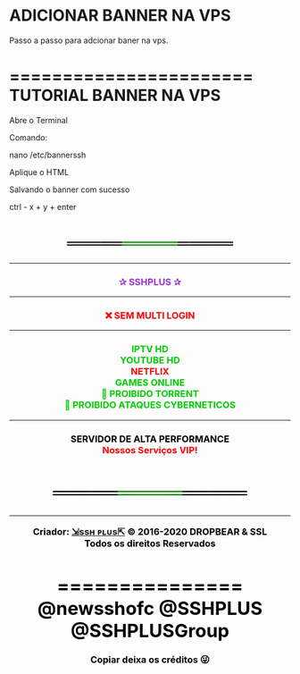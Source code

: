 # ADICIONAR BANNER NA VPS
 Passo a passo para adcionar baner na vps.

=======================
TUTORIAL BANNER NA VPS
=======================

Abre o Terminal

Comando:

nano /etc/bannerssh
 
Aplique o HTML

Salvando o banner com sucesso

ctrl - x + y + enter


<center><center><h1><font  color="black">═════<font color="green">═════<font color="black">═════<font </font></h2></center> <hr> <center><h3><strong><font color="#9932cd">✰ SSHPLUS ✰</font></h2></center> <hr> <center><h3><strong><font color="#FF0000">❌ SEM MULTI LOGIN<font color="#9932cd"></font></h2></center> <hr> <center><h3><strong><font color="#00CC00"> IPTV HD<br></font> <font color="#00CC00">YOUTUBE HD<br></font> <font color="#FF0000">NETFLIX <br></font> <font color="#00CC00">GAMES ONLINE <br></font> <font color="#00CC00">🚫  PROIBIDO TORRENT <br></font> <font color="#00CC00">🚫  PROIBIDO ATAQUES CYBERNETICOS</font></h2></center> <hr> <center><h3><strong><font color="black">SERVIDOR DE ALTA PERFORMANCE <br></font color="purple">Nossos Serviços VIP! <center><center><h1><font color="black">═════<font color="green">═════<font color="black">═════<font </font></h2></center> <hr></script>
</body>
</html><div class="lockscreen-footer text-center">
    Criador: <b><a href="https://telegram.me/seuuser" class="text-blue">⇲ssʜ ᴘʟᴜs⇱</a></b> &copy; 2016-2020 <b>DROPBEAR & SSL</b><br>
    Todos os direitos Reservados


===============
@newsshofc
@SSHPLUS
@SSHPLUSGroup
===============
Copiar deixa os créditos 😜